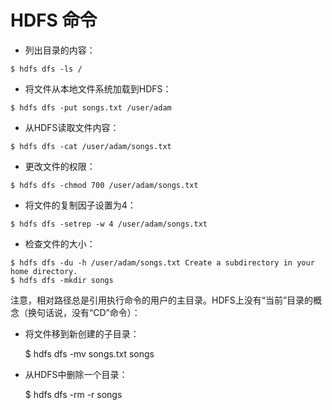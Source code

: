 # HDFS 命令

- 列出目录的内容：

```
$ hdfs dfs -ls /
```

- 将文件从本地文件系统加载到HDFS：

```
$ hdfs dfs -put songs.txt /user/adam
```

- 从HDFS读取文件内容：

```
$ hdfs dfs -cat /user/adam/songs.txt
```

- 更改文件的权限：

```
$ hdfs dfs -chmod 700 /user/adam/songs.txt
```

- 将文件的复制因子设置为4：

```
$ hdfs dfs -setrep -w 4 /user/adam/songs.txt
```

- 检查文件的大小：

```
$ hdfs dfs -du -h /user/adam/songs.txt Create a subdirectory in your home directory.
$ hdfs dfs -mkdir songs
```


注意，相对路径总是引用执行命令的用户的主目录。HDFS上没有“当前”目录的概念（换句话说，没有“CD”命令）：



- 将文件移到新创建的子目录：

  $ hdfs dfs -mv songs.txt songs

- 从HDFS中删除一个目录：

  $ hdfs dfs -rm -r songs